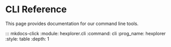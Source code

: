 # CLI Reference

This page provides documentation for our command line tools.

::: mkdocs-click
    :module: hexplorer.cli
    :command: cli
    :prog_name: hexplorer
    :style: table
    :depth: 1
